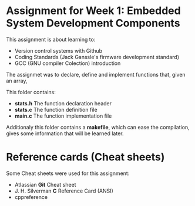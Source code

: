 # Assignment for Week 1: **Embedded System Development Components**

This assignment is about learning to:

- Version control systems with Github
- Coding Standards (Jack Ganssle's firmware development standard)
- GCC (GNU compiler Colection) introduction

The assignmet was to declare, define and implement functions that, given an array, 

This folder contains:

- **stats.h**	The function declaration header 
- **stats.c**	The function definition file
- **main.c**	The function implementation file

Additionaly this folder contains a __makefile__, which can ease the compilation, gives some information that will be learned later.

# Reference cards (Cheat sheets)

Some Cheat sheets were used for this assignment:

- Atlassian		**Git** Cheat sheet
- J. H. Silverman	**C** Reference Card (ANSI)
- cppreference
